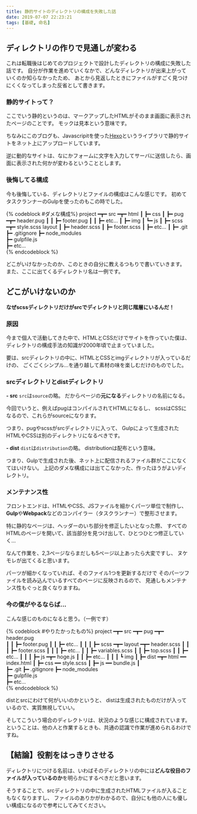 ```yaml
---
title: 静的サイトのディレクトリの構成を失敗した話
date: 2019-07-07 22:23:21
tags: [基礎, 命名]
---
```


## ディレクトリの作りで見通しが変わる
これは転職後はじめてのプロジェクトで設計したディレクトリの構成に失敗した話です。
自分が作業を進めていくなかで、どんなディレクトリが出来上がっていくのか知らなかったため、
あとから見返したときにファイルがすごく見つけにくくなってしまった反省として書きます。


### 静的サイトって？
ここでいう静的というのは、マークアップしたHTMLがそのまま画面に表示されたページのことです。
モックは見本という意味です。

ちなみにこのブログも、Javascripitを使った[Hexo](https://hexo.io/)というライブラリで静的サイトをネット上にアップロードしています。

逆に動的なサイトは、なにかフォームに文字を入力してサーバに送信したら、画面に表示された何かが変わるということとします。

### 後悔してる構成
今も後悔している、ディレクトリとファイルの構成はこんな感じです。
初めてタスクランナーのGulpを使ったのもこの時でした。

{% codeblock #ダメな構成%}
project ━┳━ src ━┳━ html
         ┃       ┣━ css
         ┃       ┣━ pug ━┳━ header.pug
         ┃       ┃       ┣━ footer.pug
         ┃       ┃       ┣━ etc...
         ┃       ┣━ img
         ┃       ┗━ js
         ┃
         ┣━ scss ━┳━ style.scss layout
         ┃        ┣━ header.scss
         ┃        ┣━ footer.scss
         ┃        ┣━ etc...
         ┃ 
         ┣━ .git
         ┣━ .gitignore
         ┣━ node_modules       
         ┣━ gulpfile.js       
         ┣━ etc...       
{% endcodeblock %}


どこがいけなかったのか、このときの自分に教えるつもりで書いていきます。
また、ここに出てくるディレクトリ名は一例です。


## どこがいけないのか

**なぜscssディレクトリだけがsrcでディレクトリと同じ階層にいるんだ！**

### 原因
今まで個人で活動してきた中で、HTMLとCSSだけでサイトを作っていた僕は、
ディレクトリの構成手法の知識が2000年頃で止まっていました。

要は、srcディレクトリの中に、HTMLとCSSとimgディレクトリが入っているだけの、
ごくごくシンプル…を通り越して素材の味を楽しむだけのものでした。

### srcディレクトリとdistディレクトリ
**- src**
`src`は`source`の略。
だからページの**元になる**ディレクトリの名前になる。

今回でいうと、例えばpugはコンパイルされてHTMLになるし、
scssはCSSになるので、これらがsourceになります。

つまり、pugやscssがsrcディレクトリに入って、
Gulpによって生成されたHTMLやCSSは別のディレクトリになるべきです。

**- dist**
`dist`は`distribution`の略。
distributionは配布という意味。

つまり、Gulpで生成された後、ネット上に配信されるファイル群がここになくてはいけない。
上記のダメな構成には出てこなかった、作ったほうがよいディレクトリ。


### メンテナンス性
フロントエンドは、HTMLやCSS、JSファイルを細かくパーツ単位で制作し、
**Gulp**や**Webpack**などのコンパイラー（タスクランナー）で整形させます。

特に静的なページは、ヘッダーのいち部分を修正したいとなった際、
すべてのHTMLのページを開いて、該当部分を見つけ出して、ひとつひとつ修正していく…

なんて作業を、2,3ページならまだしも5ページ以上あったら大変ですし、
ヌケモレが出てくると思います。

パーツが細かくなっていれば、そのファイル1つを更新するだけで
そのパーツファイルを読み込んでいるすべてのページに反映されるので、
見通しもメンテナンス性もぐっと良くなりますね。



### 今の僕がやるならば...
こんな感じのものになると思う。（一例です）

{% codeblock #やりたかったもの%}
project ━┳━ src ━┳━ pug ━┳━ header.pug    
         ┃       ┃       ┣━ footer.pug
         ┃       ┃       ┣━ etc...
         ┃       ┃
         ┃       ┣━ scss ━┳━ layout ━┳━ header.scss
         ┃       ┃        ┃          ┣━ footer.scss
         ┃       ┃        ┃          ┣━ etc...
         ┃       ┃        ┣━ variables.scss
         ┃       ┃        ┣━ top.scss
         ┃       ┃        ┣━ etc...
         ┃       ┃
         ┃       ┣━ js  ━┳━ hoge.js
         ┃       ┃       ┣━ etc...
         ┃       ┃
         ┃       ┗ img
         ┃
         ┣━ dist ━┳━ html ━━ index.html
         ┃        ┣━ css ━━ style.scss
         ┃        ┣━ js ━━ bundle.js
         ┃        
         ┣━ .git
         ┣━ .gitignore
         ┣━ node_modules       
         ┣━ gulpfile.js       
         ┣━ etc...       
{% endcodeblock %}

distとsrcにわけて何がいいのかというと、
distは生成されたものだけが入っているので、実質無視していい。

そしてこういう場合のディレクトリは、状況のような感じに構成されています。
ということは、他の人と作業するときも、共通の認識で作業が進められるわけですね。


## 【結論】役割をはっきりさせる
ディレクトリにつける名前は、いわばそのディレクトリの中には**どんな役目のファイルが入っているのか**を明らかにするべきだと思います。

そうすることで、srcディレクトリの中に生成されたHTMLファイルが入ることもなくなりますし、
ファイルのありかがわかるので、自分にも他の人にも優しい構成になるので参考にしてみてください。